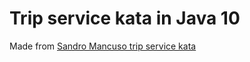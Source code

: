 # Trip service kata in Java 10

Made from [Sandro Mancuso trip service kata](https://github.com/sandromancuso/trip-service-kata.git)
